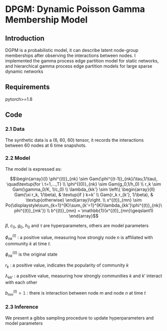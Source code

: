# DPGM: Dynamic Poisson Gamma Membership Model
## Introduction
DGPM is a probabilistic model, it can describe latent node-group memberships after observing the interactions between nodes.
I implemented the gamma process edge partition model for static networks, and hierarchical gamma process edge partition models for large sparse dynamic networks

## Requirements
pytorch>=1.8

## Code
### 2.1 Data
The synthetic data is a (6, 60, 60) tensor, it records the interactions between 60 nodes at 6 time snapshots.

### 2.2 Model
The model is expressed as:
```math
\begin{array}{l}
\phi^{(t)}_{nk} \sim Gam(\phi^{(t-1)}_{nk}/\tau,1/\tau), \quad\textup{for \ t=1,...,T}
\\
\phi^{(0)}_{nk} \sim Gam(g_0,1/h_0)
\\
r_k \sim Gam(\gamma_0/K, 1/c_0)
\\
\lambda_{kk'} \sim \left\{ \begin{array}{ll} Gam(\xi r_k, 1/\beta), & \textup{if } k=k' \\ Gam(r_k r_{k'}, 1/\beta), & \textup{otherwise} \end{array}\right.
\\
x^{(t)}_{mn} \sim Po(\displaystyle\sum_{k=1}^{K}\sum_{k'=1}^{K}\lambda_{kk'}\phi^{(t)}_{nk}\phi^{(t)}_{mk'})
\\
b^{(t)}_{mn} = \mathbb{1}(x^{(t)}_{mn}\geqslant1)
\end{array}
```

$\beta$, $c_0$, $g_0$, $h_0$ and $\tau$ are hyperparameters, others are model parameters

$\phi^{(t)}_{nk}$ : a positive value, measuring how strongly node $n$ is affiliated with community $k$ at time $t$.

$\phi^{(0)}_{nk}$ is the original state

$r_k$ : a positive value, indicates the popularity of community $k$

$\lambda_{kk'}$ : a positive value, measuring how strongly communities $k$ and $k'$ interact with each other

$b^{(t)}_{mn} = \mathbb{1}$ : there is interaction between node $m$ and node $n$ at time $t$

### 2.3 Inference
We present a gibbs sampling procedure to update hyperparameters and model parameters
